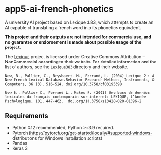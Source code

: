 # app5-ai-french-phonetics

A university AI project based on Lexique 3.83, which attempts to create an AI capable of translating a french word into its phonetics equivalent.

**This project and their outputs are not intended for commercial use, and no guarantee or endorsement is made about possible usage of the project.**

The [Lexique](http://www.lexique.org/) project is licensed under Creative Commons Attribution – NonCommercial according to their website. For detailed information and the list of authors, see the `Lexique383` directory and their website.

```
New, B., Pallier, C., Brysbaert, M., Ferrand, L. (2004) Lexique 2 : A New French Lexical Database.Behavior Research Methods, Instruments, & Computers, 36 (3), 516-524. doi.org/10.3758/bf03195598 

New B., Pallier C., Ferrand L., Matos R. (2001) Une base de données lexicales du français contemporain sur internet: LEXIQUE, L’Année Pschologique, 101, 447-462.  doi.org/10.3758/s13428-020-01396-2 
```

## Requirements

- Python 3.12 recommended, Python >=3.9 required.
- Pytorch (https://pytorch.org/get-started/locally/#supported-windows-distributions for Windows installation scripts)
- Pandas
- Keras 3